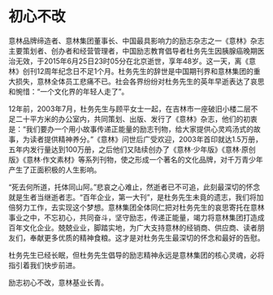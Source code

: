 # 初心不改

意林品牌缔造者、意林集团董事长、中国最具影响力的励志杂志之一《意林》杂志主要策划者、创办者和经营管理者，中国励志教育倡导者杜务先生因胰腺癌晚期医治无效，于2015年6月25日23时05分在北京逝世，享年48岁。这一天，离《意林》创刊12周年纪念日不足1个月。杜务先生的辞世是中国期刊界和意林集团的重大损失，意林全体员工悲痛不已。社会各界纷纷对杜务先生的英年早逝表达了哀思和惋惜：“一个文化界的年轻人走了”。 

12年前，2003年7月，杜务先生与顾平女士一起，在吉林市一座破旧小楼二层不足二十平方米的办公室内，共同策划、出版、发行了《意林》杂志，他们的初衷是：“我们要办一个用小故事传递正能量的励志刊物，给大家提供心灵鸡汤式的故事，为读者提供精神养分。”《意林》问世后广受欢迎，2003年首印就达1.5万册，五年内发行量达到100万册，之后他们又陆续创办了《意林·少年版》《意林·原创版》《意林·作文素材》等系列刊物，使之形成一个著名的文化品牌，对千万青少年产生了正面积极的人生影响。 

“死去何所道，托体同山阿。”悲哀之心难止，然逝者已不可追，此刻最深切的怀念就是生者当继逝者志。“百年企业，第一大刊”，是杜务先生未竟的遗志，我们将加倍努力工作，去实现这个梦想。意林集团全体同仁把对杜务先生的哀思寄托在意林事业之中，不忘初心，共同奋斗，坚守励志，传递正能量，竭力将意林集团打造成百年文化企业。兢兢业业，脚踏实地，为广大支持意林的经销商、供应商、读者朋友们，奉献更多优质的精神食粮。这才是对杜务先生最深切的怀念和最好的告慰。 

杜务先生已经长眠，但杜务先生倡导的励志精神永远是意林集团的核心灵魂，必将指引着我们快步前进。 

励志初心不改，意林基业长青。